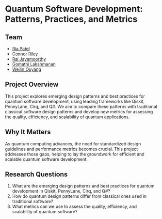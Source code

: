 # Quantum Software Development: Patterns, Practices, and Metrics

## Team
* [Ria Patel](https://github.com/patelria007)
* [Connor Riley](https://github.com/Criley71)
* [Raj Jayamoorthy](https://github.com/mr-fallen-angel)
* [Gomathi Lakshmanan](https://github.com/gomathi-l)
* [Weilin Ouyang](https://github.com/wouyang2)

## Project Overview
This project explores emerging design patterns and best practices for quantum software development, using leading frameworks like Qiskit, PennyLane, Cirq, and Q#. We aim to compare these patterns with traditional classical software design patterns and develop new metrics for assessing the quality, efficiency, and scalability of quantum applications.

## Why It Matters
As quantum computing advances, the need for standardized design guidelines and performance metrics becomes crucial. This project addresses those gaps, helping to lay the groundwork for efficient and scalable quantum software development.

## Research Questions
1. What are the emerging design patterns and best practices for quantum development in Qiskit, PennyLane, Cirq, and Q#?
2. How do quantum design patterns differ from classical ones used in traditional software?
3. What metrics can we use to assess the quality, efficiency, and scalability of quantum software?

